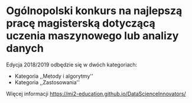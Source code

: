 # Ogólnopolski konkurs na najlepszą pracę magisterską dotyczącą uczenia maszynowego lub analizy danych

Edycja 2018/2019 odbędzie się w dwóch kategoriach:

* Kategoria ,,Metody i algorytmy''
* Kategoria ,,Zastosowania''

Więcej informacji
https://mi2-education.github.io/DataScienceInnovators/

